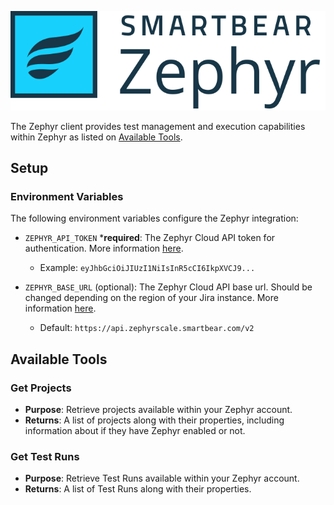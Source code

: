 ![zephyr.svg](./images/embedded/zephyr.svg)

The Zephyr client provides test management and execution capabilities within Zephyr as listed on [Available Tools](#Available-Tools).

## Setup

### Environment Variables

The following environment variables configure the Zephyr integration:

- `ZEPHYR_API_TOKEN` ***required**: The Zephyr Cloud API token for authentication. More information [here](https://support.smartbear.com/zephyr/docs/en/rest-api/api-access-tokens-management.html).
  - Example: `eyJhbGciOiJIUzI1NiIsInR5cCI6IkpXVCJ9...`

- `ZEPHYR_BASE_URL` (optional): The Zephyr Cloud API base url. Should be changed depending on the region of your Jira instance. More information [here](https://support.smartbear.com/zephyr-scale-cloud/api-docs/#section/Authentication/Accessing-the-API).
  - Default: `https://api.zephyrscale.smartbear.com/v2`

## Available Tools

### Get Projects

- **Purpose**: Retrieve projects available within your Zephyr account.
- **Returns**: A list of projects along with their properties, including information about if they have Zephyr enabled or not.

### Get Test Runs

- **Purpose**: Retrieve Test Runs available within your Zephyr account.
- **Returns**: A list of Test Runs along with their properties.
